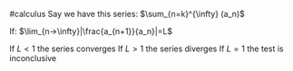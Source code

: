#calculus 
Say we have this series:
$\sum_{n=k}^{\infty} (a_n)$

If:
$\lim_{n->\infty}|\frac{a_{n+1}}{a_n}|=L$

If $L<1$ the series converges
If $L>1$ the series diverges
If $L=1$ the test is inconclusive
